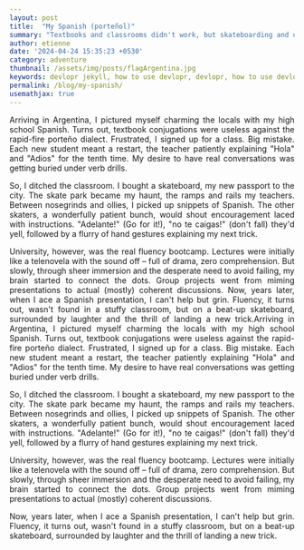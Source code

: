 ```yaml
---
layout: post
title:  "My Spanish (porteñol)"
summary: "Textbooks and classrooms didn't work, but skateboarding and university immersion led to Spanish fluency."
author: etienne
date: '2024-04-24 15:35:23 +0530'
category: adventure
thumbnail: /assets/img/posts/flagArgentina.jpg
keywords: devlopr jekyll, how to use devlopr, devlopr, how to use devlopr-jekyll, devlopr-jekyll tutorial,best jekyll themes
permalink: /blog/my-spanish/
usemathjax: true
---
```

<p style="text-align: justify;">
Arriving in Argentina, I pictured myself charming the locals with my high school Spanish. Turns out, textbook conjugations were useless against the rapid-fire porteño dialect. Frustrated, I signed up for a class. Big mistake. Each new student meant a restart, the teacher patiently explaining "Hola" and "Adios" for the tenth time. My desire to have real conversations was getting buried under verb drills.
</p>

<p style="text-align: justify;">
So, I ditched the classroom. I bought a skateboard, my new passport to the city. The skate park became my haunt, the ramps and rails my teachers. Between nosegrinds and ollies, I picked up snippets of Spanish. The other skaters, a wonderfully patient bunch, would shout encouragement laced with instructions. "Adelante!" (Go for it!), "no te caigas!" (don't fall) they'd yell, followed by a flurry of hand gestures explaining my next trick.
</p>

<p style="text-align: justify;">
University, however, was the real fluency bootcamp. Lectures were initially like a telenovela with the sound off – full of drama, zero comprehension. But slowly, through sheer immersion and the desperate need to avoid failing, my brain started to connect the dots. Group projects went from miming presentations to actual (mostly) coherent discussions.
Now, years later, when I ace a Spanish presentation, I can't help but grin. Fluency, it turns out, wasn't found in a stuffy classroom, but on a beat-up skateboard, surrounded by laughter and the thrill of landing a new trick.Arriving in Argentina, I pictured myself charming the locals with my high school Spanish. Turns out, textbook conjugations were useless against the rapid-fire porteño dialect. Frustrated, I signed up for a class. Big mistake. Each new student meant a restart, the teacher patiently explaining "Hola" and "Adios" for the tenth time. My desire to have real conversations was getting buried under verb drills.
</p>

<p style="text-align: justify;">
So, I ditched the classroom. I bought a skateboard, my new passport to the city. The skate park became my haunt, the ramps and rails my teachers. Between nosegrinds and ollies, I picked up snippets of Spanish. The other skaters, a wonderfully patient bunch, would shout encouragement laced with instructions. "Adelante!" (Go for it!), "no te caigas!" (don't fall) they'd yell, followed by a flurry of hand gestures explaining my next trick.
</p>

<p style="text-align: justify;">
University, however, was the real fluency bootcamp. Lectures were initially like a telenovela with the sound off – full of drama, zero comprehension. But slowly, through sheer immersion and the desperate need to avoid failing, my brain started to connect the dots. Group projects went from miming presentations to actual (mostly) coherent discussions.
</p>

<p style="text-align: justify;">
Now, years later, when I ace a Spanish presentation, I can't help but grin. Fluency, it turns out, wasn't found in a stuffy classroom, but on a beat-up skateboard, surrounded by laughter and the thrill of landing a new trick.
</p>